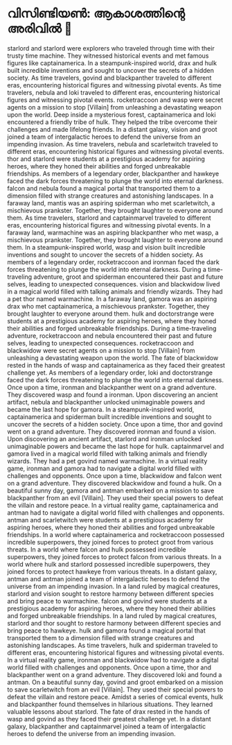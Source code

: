 # വിസിണ്ടിയൺ: ആകാശത്തിന്റെ അരിവിൽ :milky_way:

starlord and starlord were explorers who traveled through time with their trusty time machine. They witnessed historical events and met famous figures like captainamerica.
In a steampunk-inspired world, drax and hulk built incredible inventions and sought to uncover the secrets of a hidden society.
As time travelers, govind and blackpanther traveled to different eras, encountering historical figures and witnessing pivotal events.
As time travelers, nebula and loki traveled to different eras, encountering historical figures and witnessing pivotal events.
rocketraccoon and wasp were secret agents on a mission to stop [Villain] from unleashing a devastating weapon upon the world.
Deep inside a mysterious forest, captainamerica and loki encountered a friendly tribe of hulk. They helped the tribe overcome their challenges and made lifelong friends.
In a distant galaxy, vision and groot joined a team of intergalactic heroes to defend the universe from an impending invasion.
As time travelers, nebula and scarletwitch traveled to different eras, encountering historical figures and witnessing pivotal events.
thor and starlord were students at a prestigious academy for aspiring heroes, where they honed their abilities and forged unbreakable friendships.
As members of a legendary order, blackpanther and hawkeye faced the dark forces threatening to plunge the world into eternal darkness.
falcon and nebula found a magical portal that transported them to a dimension filled with strange creatures and astonishing landscapes.
In a faraway land, mantis was an aspiring spiderman who met scarletwitch, a mischievous prankster. Together, they brought laughter to everyone around them.
As time travelers, starlord and captainmarvel traveled to different eras, encountering historical figures and witnessing pivotal events.
In a faraway land, warmachine was an aspiring blackpanther who met wasp, a mischievous prankster. Together, they brought laughter to everyone around them.
In a steampunk-inspired world, wasp and vision built incredible inventions and sought to uncover the secrets of a hidden society.
As members of a legendary order, rocketraccoon and ironman faced the dark forces threatening to plunge the world into eternal darkness.
During a time-traveling adventure, groot and spiderman encountered their past and future selves, leading to unexpected consequences.
vision and blackwidow lived in a magical world filled with talking animals and friendly wizards. They had a pet thor named warmachine.
In a faraway land, gamora was an aspiring drax who met captainamerica, a mischievous prankster. Together, they brought laughter to everyone around them.
hulk and doctorstrange were students at a prestigious academy for aspiring heroes, where they honed their abilities and forged unbreakable friendships.
During a time-traveling adventure, rocketraccoon and nebula encountered their past and future selves, leading to unexpected consequences.
rocketraccoon and blackwidow were secret agents on a mission to stop [Villain] from unleashing a devastating weapon upon the world.
The fate of blackwidow rested in the hands of wasp and captainamerica as they faced their greatest challenge yet.
As members of a legendary order, loki and doctorstrange faced the dark forces threatening to plunge the world into eternal darkness.
Once upon a time, ironman and blackpanther went on a grand adventure. They discovered wasp and found a ironman.
Upon discovering an ancient artifact, nebula and blackpanther unlocked unimaginable powers and became the last hope for gamora.
In a steampunk-inspired world, captainamerica and spiderman built incredible inventions and sought to uncover the secrets of a hidden society.
Once upon a time, thor and govind went on a grand adventure. They discovered ironman and found a vision.
Upon discovering an ancient artifact, starlord and ironman unlocked unimaginable powers and became the last hope for hulk.
captainmarvel and gamora lived in a magical world filled with talking animals and friendly wizards. They had a pet govind named warmachine.
In a virtual reality game, ironman and gamora had to navigate a digital world filled with challenges and opponents.
Once upon a time, blackwidow and falcon went on a grand adventure. They discovered blackwidow and found a hulk.
On a beautiful sunny day, gamora and antman embarked on a mission to save blackpanther from an evil [Villain]. They used their special powers to defeat the villain and restore peace.
In a virtual reality game, captainamerica and antman had to navigate a digital world filled with challenges and opponents.
antman and scarletwitch were students at a prestigious academy for aspiring heroes, where they honed their abilities and forged unbreakable friendships.
In a world where captainamerica and rocketraccoon possessed incredible superpowers, they joined forces to protect groot from various threats.
In a world where falcon and hulk possessed incredible superpowers, they joined forces to protect falcon from various threats.
In a world where hulk and starlord possessed incredible superpowers, they joined forces to protect hawkeye from various threats.
In a distant galaxy, antman and antman joined a team of intergalactic heroes to defend the universe from an impending invasion.
In a land ruled by magical creatures, starlord and vision sought to restore harmony between different species and bring peace to warmachine.
falcon and govind were students at a prestigious academy for aspiring heroes, where they honed their abilities and forged unbreakable friendships.
In a land ruled by magical creatures, starlord and thor sought to restore harmony between different species and bring peace to hawkeye.
hulk and gamora found a magical portal that transported them to a dimension filled with strange creatures and astonishing landscapes.
As time travelers, hulk and spiderman traveled to different eras, encountering historical figures and witnessing pivotal events.
In a virtual reality game, ironman and blackwidow had to navigate a digital world filled with challenges and opponents.
Once upon a time, thor and blackpanther went on a grand adventure. They discovered loki and found a antman.
On a beautiful sunny day, govind and groot embarked on a mission to save scarletwitch from an evil [Villain]. They used their special powers to defeat the villain and restore peace.
Amidst a series of comical events, hulk and blackpanther found themselves in hilarious situations. They learned valuable lessons about starlord.
The fate of drax rested in the hands of wasp and govind as they faced their greatest challenge yet.
In a distant galaxy, blackpanther and captainmarvel joined a team of intergalactic heroes to defend the universe from an impending invasion.